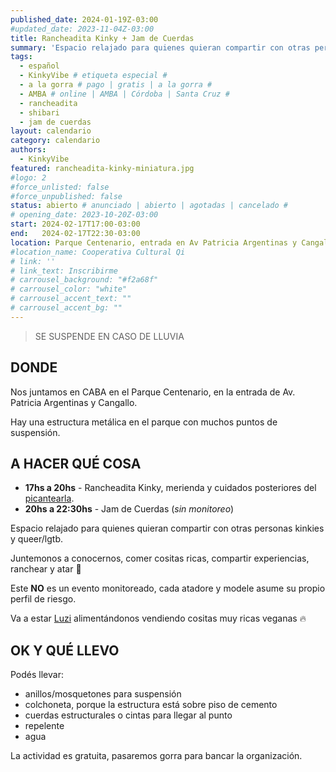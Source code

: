 ```yaml
---
published_date: 2024-01-19Z-03:00
#updated_date: 2023-11-04Z-03:00
title: Rancheadita Kinky + Jam de Cuerdas
summary: 'Espacio relajado para quienes quieran compartir con otras personas kinkies y queer/lgtb. Nos juntamos a conocernos, charlar, comer, y atar. Se suspende por lluvia.'
tags:
  - español
  - KinkyVibe # etiqueta especial #
  - a la gorra # pago | gratis | a la gorra #
  - AMBA # online | AMBA | Córdoba | Santa Cruz #
  - rancheadita
  - shibari
  - jam de cuerdas
layout: calendario
category: calendario
authors:
  - KinkyVibe
featured: rancheadita-kinky-miniatura.jpg
#logo: 2
#force_unlisted: false
#force_unpublished: false
status: abierto # anunciado | abierto | agotadas | cancelado #
# opening_date: 2023-10-20Z-03:00
start: 2024-02-17T17:00-03:00
end:   2024-02-17T22:30-03:00
location: Parque Centenario, entrada en Av Patricia Argentinas y Cangallo, CABA
#location_name: Cooperativa Cultural Qi
# link: ''
# link_text: Inscribirme
# carrousel_background: "#f2a68f"
# carrousel_color: "white"
# carrousel_accent_text: ""
# carrousel_accent_bg: ""
---
```


> SE SUSPENDE EN CASO DE LLUVIA

## DONDE

Nos juntamos en CABA en el Parque Centenario, en la entrada de Av. Patricia Argentinas y Cangallo.

Hay una estructura metálica en el parque con muchos puntos de suspensión.

## A HACER QUÉ COSA

- **17hs a 20hs** - Rancheadita Kinky, merienda y cuidados posteriores del [picantearla](/calendario/picantearla-2024-02).
- **20hs a 22:30hs** - Jam de Cuerdas (_sin monitoreo_)

Espacio relajado para quienes quieran compartir con otras personas kinkies y queer/lgtb.

Juntemonos a conocernos, comer cositas ricas, compartir experiencias, ranchear y atar 🌈

Este **NO** es un evento monitoreado, cada atadore y modele asume su propio perfil de riesgo.

Va a estar [Luzi](https://www.instagram.com/manos.magicas.luzi/) alimentándonos vendiendo cositas muy ricas veganas 🔥

## OK Y QUÉ LLEVO

Podés llevar:

- anillos/mosquetones para suspensión
- colchoneta, porque la estructura está sobre piso de cemento
- cuerdas estructurales o cintas para llegar al punto
- repelente
- agua

La actividad es gratuita, pasaremos gorra para bancar la organización. 